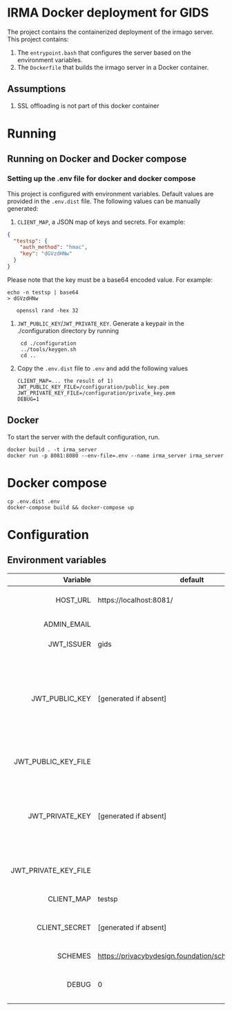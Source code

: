 # IRMA Docker deployment for GIDS
The project contains the containerized deployment of the irmago server. This project contains:

1. The `entrypoint.bash` that configures the server based on the environment variables.
1. The `Dockerfile` that builds the irmago server in a Docker container.

## Assumptions
1. SSL offloading is not part of this docker container

# Running

## Running on Docker and Docker compose

### Setting up the .env file for docker and docker compose

This project is configured with environment variables.
Default values are provided in the `.env.dist` file.
The following values can be manually generated:

1. `CLIENT_MAP`, a JSON map of keys and secrets. For example:
```json
{
  "testsp": {
    "auth_method": "hmac",
    "key": "dGVzdHNw"
  }
}
```
Please note that the key must be a base64 encoded value. For example:
```shell script
echo -n testsp | base64
> dGVzdHNw
```

       openssl rand -hex 32
1. `JWT_PUBLIC_KEY`/`JWT_PRIVATE_KEY`. Generate a keypair in the ./configuration directory by running

        cd ./configuration
        ../tools/keygen.sh
        cd ..
1. Copy the `.env.dist` file to `.env` and add the following values

       CLIENT_MAP=... the result of 1)
       JWT_PUBLIC_KEY_FILE=/configuration/public_key.pem
       JWT_PRIVATE_KEY_FILE=/configuration/private_key.pem
       DEBUG=1

## Docker
To start the server with the default configuration, run. 
```shell script
docker build . -t irma_server
docker run -p 8081:8080 --env-file=.env --name irma_server irma_server
```

# Docker compose
```shell script
cp .env.dist .env
docker-compose build && docker-compose up
```

# Configuration

## Environment variables

| Variable | default | remark |
| ---: | --- | :--- |
| HOST_URL             | https://localhost:8081/   | The external URL on which the container is hosted. |
| ADMIN_EMAIL          |                           | Adiminstrator email address. |
| JWT_ISSUER           | gids                      | The issuer of the JWT message |
| JWT_PUBLIC_KEY       | \[generated if absent]    | If JWT_PRIVATE_KEY not present, and no file is added to the container and set in JWT_PRIVATE_KEY_FILE, this value will be generated on startup of the container. The generated key is printed to the console. |
| JWT_PUBLIC_KEY_FILE  |                           | Optional method of referring to a public key file added to the container. |
| JWT_PRIVATE_KEY      | \[generated if absent]    | If JWT_PRIVATE_KEY not present, and no file is added to the container and set in JWT_PRIVATE_KEY_FILE, this value will be generated on startup of the container. |
| JWT_PRIVATE_KEY_FILE |                           | Optional method of referring to a private key file added to the container. |
| CLIENT_MAP           | testsp                    | The key of the connecting client. |
| CLIENT_SECRET        | \[generated if absent]    | The secret of the connecting client, generated and printed to the console if absent. |
| SCHEMES              | https://privacybydesign.foundation/schememanager/pbdf | Space separated list of scheme URLs |
| DEBUG                | 0                         | If 0 debugging is disabled. To enable debug info: 1=normal, 2=high |
